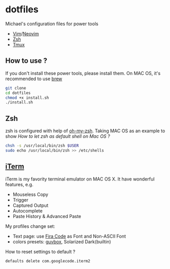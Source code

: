 # dotfiles

Michael's configuration files for power tools
* [Vim](http://www.vim.org)/[Neovim](http://neovim.io/)
* [Zsh](http://www.zsh.org)
* [Tmux](http://tmux.github.io)

## How to use ?

If you don't install these power tools, please install them. On MAC OS, it's recommended
to use [brew](http://brew.sh)

```sh
git clone
cd dotfiles
chmod +x install.sh
./install.sh
```

## Zsh

zsh is configured with help of [oh-my-zsh](https://github.com/robbyrussell/oh-my-zsh).
Taking MAC OS as an example to show *How to let zsh as default shell on Mac OS ?*

```sh
chsh -s /usr/local/bin/zsh $USER
sudo echo /usr/local/bin/zsh >> /etc/shells
```

## [iTerm](https://iterm2.com)

iTerm is my favority terminal emulator on MAC OS X. It have wonderful features, e.g.

* Mouseless Copy
* Trigger
* Captured Output
* Autocomplete
* Paste History & Advanced Paste

My profiles change set:

* Text page: use [Fira Code](https://github.com/tonsky/FiraCode) as Font and Non-ASCII Font
* colors presets: [guvbox](https://github.com/morhetz/gruvbox-generalized/tree/master/iterm2), Solarized Dark(builtin)

How to reset settings to default ?

```sh
defaults delete com.googlecode.iterm2
```


